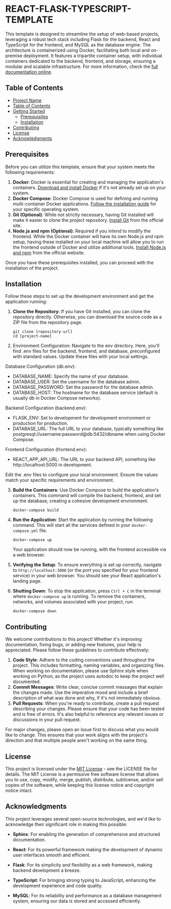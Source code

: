 # REACT-FLASK-TYPESCRIPT-TEMPLATE
This template is designed to streamline the setup of web-based projects, leveraging a robust tech stack including Flask for the backend, React and TypeScript for the frontend, and MySQL as the database engine. The architecture is containerized using Docker, facilitating both local and on-premise deployment. It features a tripartite container setup, with individual containers dedicated to the backend, frontend, and storage, ensuring a modular and scalable infrastructure. For more information, check the [full documentation online](www.google.com).

## Table of Contents
- [Project Name](#project-name)
- [Table of Contents](#table-of-contents)
- [Getting Started](#getting-started)
  - [Prerequisites](#prerequisites)
  - [Installation](#installation)
- [Contributing](#contributing)
- [License](#license)
- [Acknowledgments](#acknowledgments)

## Prerequisites

Before you can utilize this template, ensure that your system meets the following requirements:

1. **Docker**: Docker is essential for creating and managing the application's containers. [Download and install Docker](https://docs.docker.com/get-docker/) if it's not already set up on your system.
2. **Docker Compose**: Docker Compose is used for defining and running multi-container Docker applications. [Follow the installation guide](https://docs.docker.com/compose/install/) for your specific operating system.
3. **Git (Optional)**: While not strictly necessary, having Git installed will make it easier to clone the project repository. [Install Git](https://git-scm.com/book/en/v2/Getting-Started-Installing-Git) from the official site.
4. **Node.js and npm (Optional)**: Required if you intend to modify the frontend. While the Docker container will have its own Node.js and npm setup, having these installed on your local machine will allow you to run the frontend outside of Docker and utilize additional tools. [Install Node.js and npm](https://nodejs.org/en/download/) from the official website.

Once you have these prerequisites installed, you can proceed with the installation of the project.

## Installation

Follow these steps to set up the development environment and get the application running:

1. **Clone the Repository**: If you have Git installed, you can clone the repository directly. Otherwise, you can download the source code as a ZIP file from the repository page.
    ```
    git clone [repository-url]
    cd [project-name]
    ```


2. Environment Configuration: Navigate to the env directory. Here, you'll find .env files for the backend, frontend, and database, preconfigured with standard values. Update these files with your local settings.

Database Configuration (db.env):
- DATABASE_NAME: Specify the name of your database.
- DATABASE_USER: Set the username for the database admin.
- DATABASE_PASSWORD: Set the password for the database admin.
- DATABASE_HOST: The hostname for the database service (default is usually db in Docker Compose networks).

Backend Configuration (backend.env):
- FLASK_ENV: Set to development for development environment or production for production.
- DATABASE_URL: The full URL to your database, typically something like postgresql://username:password@db:5432/dbname when using Docker Compose.

Frontend Configuration (frontend.env):
- REACT_APP_API_URL: The URL to your backend API, something like http://localhost:5000 in development.

Edit the .env files to configure your local environment. Ensure the values match your specific requirements and environment.


3. **Build the Containers**: Use Docker Compose to build the application's containers. This command will compile the backend, frontend, and set up the database, creating a cohesive development environment.
    ```
    docker-compose build
    ```

4. **Run the Application**: Start the application by running the following command. This will start all the services defined in your `docker-compose.yml` file.
    ```
    docker-compose up
    ```
    Your application should now be running, with the frontend accessible via a web browser.

5. **Verifying the Setup**: To ensure everything is set up correctly, navigate to `http://localhost:3000` (or the port you specified for your frontend service) in your web browser. You should see your React application's landing page.

6. **Shutting Down**: To stop the application, press `Ctrl + C` in the terminal where `docker-compose up` is running. To remove the containers, networks, and volumes associated with your project, run:
    ```
    docker-compose down
    ```

## Contributing

We welcome contributions to this project! Whether it's improving documentation, fixing bugs, or adding new features, your help is appreciated. Please follow these guidelines to contribute effectively:

1. **Code Style**: Adhere to the coding conventions used throughout the project. This includes formatting, naming variables, and organizing files. When working on documentation, please use Sphinx style when working on Python, as the project uses autodoc to keep the project well documented.
2. **Commit Messages**: Write clear, concise commit messages that explain the changes made. Use the imperative mood and include a brief description of what was done and why, if it's not immediately obvious.
3. **Pull Requests**: When you're ready to contribute, create a pull request describing your changes. Please ensure that your code has been tested and is free of errors. It's also helpful to reference any relevant issues or discussions in your pull request.

For major changes, please open an issue first to discuss what you would like to change. This ensures that your work aligns with the project's direction and that multiple people aren't working on the same thing.

## License

This project is licensed under the [MIT License](LICENSE.md) - see the LICENSE file for details. The MIT License is a permissive free software license that allows you to use, copy, modify, merge, publish, distribute, sublicense, and/or sell copies of the software, while keeping this license notice and copyright notice intact.

## Acknowledgments

This project leverages several open-source technologies, and we'd like to acknowledge their significant role in making this possible:

- **Sphinx**: For enabling the generation of comprehensive and structured documentation.

- **React**: For its powerful framework making the development of dynamic user interfaces smooth and efficient.

- **Flask**: For its simplicity and flexibility as a web framework, making backend development a breeze.

- **TypeScript**: For bringing strong typing to JavaScript, enhancing the development experience and code quality.

- **MySQL**: For its reliability and performance as a database management system, ensuring our data is stored and accessed efficiently.
